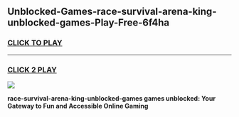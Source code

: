 
## Unblocked-Games-race-survival-arena-king-unblocked-games-Play-Free-6f4ha
<h3>
<a href="https://premium76.site?title=race-survival-arena-king-unblocked-games&ref=21A">CLICK TO PLAY</a></h3>
<hr>

<h3>
<a href="https://premium76.site?title=race-survival-arena-king-unblocked-games&ref=21A">CLICK 2 PLAY</a>
  
</h3>

<a href="https://premium76.site?title=race-survival-arena-king-unblocked-games&ref=21A"><img src="https://clearcache.store/games.png"></a>


**race-survival-arena-king-unblocked-games games unblocked: Your Gateway to Fun and Accessible Online Gaming**
